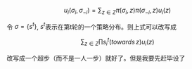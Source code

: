 $$
u_i(\sigma_i,\sigma_{-i}) = \sum_{z\in Z}\pi(\sigma_i,z)\pi(\sigma_{-i},z)u_i(z)
$$

令 $\sigma = \{s^t\}$, $s^t$表示在第t轮的一个策略分布。则上式可以改写成

$$
\sum_{z\in Z}\prod s_i^t(towards\,z) u_i(z)
$$

改写成一个超步（而不是一人一步）就好了。但是我要先赶毕设了